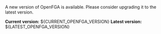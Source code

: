 A new version of OpenFGA is available. Please consider upgrading it to the latest version.

**Current version:** ${CURRENT_OPENFGA_VERSION}
**Latest version:** ${LATEST_OPENFGA_VERSION}